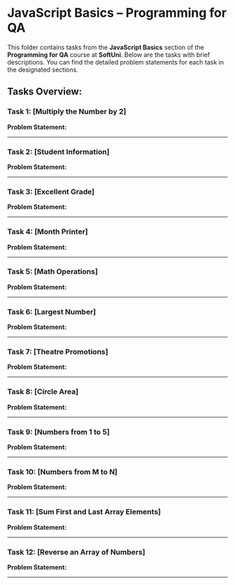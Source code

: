 # JavaScript Basics – Programming for QA

This folder contains tasks from the **JavaScript Basics** section of the **Programming for QA** course at **SoftUni**. Below are the tasks with brief descriptions. You can find the detailed problem statements for each task in the designated sections.

## Tasks Overview:

### Task 1: [Multiply the Number by 2]
**Problem Statement:**

<!-- Write a function that receives a number and prints as result that number multiplied by two. -->

---

### Task 2: [Student Information]
**Problem Statement:**

<!-- You will be given 3 parameters – student name (string), age (number) and average grade (number). Your task is to print all the info about the student in the following format: 
"Name: {student name}, Age: {student age}, Grade: {student grade}"
Note: The grade should be formatted to the second decimal point.
Examples
 -->

---

### Task 3: [Excellent Grade]
**Problem Statement:**

<!-- Write a function that receives a single number and checks if the grade is excellent or not. 
If it is, print "Excellent", otherwise print "Not excellent".
 -->

---

### Task 4: [Month Printer]
**Problem Statement:**

<!-- Write a program, that takes an integer as a parameter and prints the corresponding month. If the number is more than 12 or less than 1, print "Error!" -->

---

### Task 5: [Math Operations]
**Problem Statement:**

<!-- Write a JS function that takes two numbers and a string as input. 

The string may be one of the following: '+', '-', '*', '/', '%', '**'.

Print on the console the result of the mathematical operation between both numbers and the operator you receive as a string.
The input comes as two numbers and a string argument, passed to your function.
The output should be printed on the console.
 -->

---

### Task 6: [Largest Number]
**Problem Statement:**

<!-- Write a function that takes three number arguments as input and finds the largest of them.
Print the following text on the console: "The largest number is {number}.".
The input comes as three number arguments passed to your function.
The output should be printed to the console.
 -->

---

### Task 7: [Theatre Promotions]
**Problem Statement:**

<!-- A theatre is doing a ticket sale, but they need a program to calculate the price of a single ticket. If the given age does not fit one of the categories, you should print "Error!".  You can see the prices in the table below:
 -->

---

### Task 8: [Circle Area]
**Problem Statement:**

<!-- Write a function that takes a single argument as input. Check the type of input argument. If it is a number, assume it is the radius of a circle and calculate the circle area. Print the area rounded to two decimal places.
If the argument type is NOT a number, print the following text on the console: 
"We can not calculate the circle area, because we received a {type of argument}."
The input comes as a single argument passed to your function.
The output should be printed on the console.
 -->

---

### Task 9: [Numbers from 1 to 5]
**Problem Statement:**

<!-- Write a function that prints all the numbers from 1 to 5 (inclusive) each on a separate line.
 -->

---

### Task 10: [Numbers from M to N]
**Problem Statement:**

<!-- Write a function that receives a number M and a number N (M will always be bigger than N). Print all numbers from M to N. -->

---

### Task 11: [Sum First and Last Array Elements]
**Problem Statement:**

<!-- Write a function that receives an array of numbers and prints the sum of the first and last element in that array. -->

---

### Task 12: [Reverse an Array of Numbers]
**Problem Statement:**

<!-- Write a program, which receives a number n and an array of elements. Your task is to create a new array with n numbers from the original array, reverse it and print its elements on a single line, space-separated.
 -->

---
